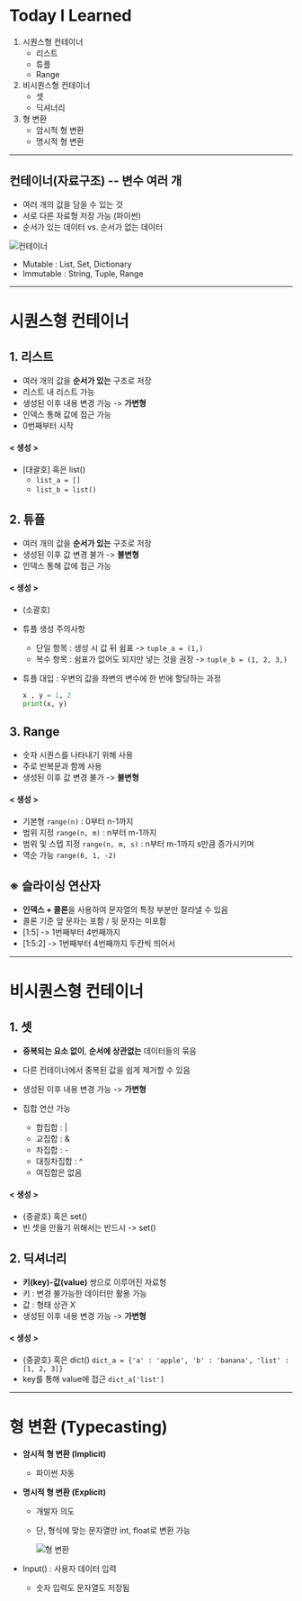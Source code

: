 # Today I Learned
1. 시퀀스형 컨테이너
   - 리스트
   - 튜플
   - Range
2. 비시퀀스형 컨테이너
   - 셋
   - 딕셔너리
3. 형 변환
   - 암시적 형 변환
   - 명시적 형 변환


---

## 컨테이너(자료구조) -- 변수 여러 개
- 여러 개의 값을 담을 수 있는 것
- 서로 다른 자료형 저장 가능 (파이썬)
- 순서가 있는 데이터 vs. 순서가 없는 데이터

![컨테이너](https://i.esdrop.com/d/f/GQtKpTuAPv/xTBNj6yjUb.png)

- Mutable : List, Set, Dictionary
- Immutable : String, Tuple, Range

---

# 시퀀스형 컨테이너

## 1. 리스트
- 여러 개의 값을 **순서가 있는** 구조로 저장
- 리스트 내 리스트 가능
- 생성된 이후 내용 변경 가능 -> **가변형**
- 인덱스 통해 값에 접근 가능
- 0번째부터 시작

#### < 생성 >
- [대괄호] 혹은 list()
  - `list_a = []`
  - `list_b = list()`


## 2. 튜플
- 여러 개의 값을 **순서가 있는** 구조로 저장
- 생성된 이후 값 변경 불가 -> **불변형**
- 인덱스 통해 값에 접근 가능

#### < 생성 >
- (소괄호)
- 튜플 생성 주의사항
  - 단일 항목 : 생성 시 값 뒤 쉼표 -> `tuple_a = (1,)`
  - 복수 항목 : 쉼표가 없어도 되지만 넣는 것을 권장 -> `tuple_b = (1, 2, 3,)`

- 튜플 대입 : 우변의 값을 좌변의 변수에 한 번에 할당하는 과정
  ```python 
  x , y = 1, 2
  print(x, y)
  ```

## 3. Range
- 숫자 시퀀스를 나타내기 위해 사용
- 주로 반복문과 함께 사용
- 생성된 이후 값 변경 불가 -> **불변형**

#### < 생성 >
- 기본형 `range(n)` : 0부터 n-1까지
- 범위 지정 `range(n, m)` : n부터 m-1까지
- 범위 및 스텝 지정 `range(n, m, s)` : n부터 m-1까지 s만큼 증가시키며
- 역순 가능 `range(6, 1, -2)`

## ※ 슬라이싱 연산자
- **인덱스 + 콜론**을 사용하여 문자열의 특정 부분만 잘라낼 수 있음
- 콜론 기준 앞 문자는 포함 / 뒷 문자는 미포함
- [1:5] -> 1번째부터 4번째까지
- [1:5:2] -> 1번째부터 4번째까지 두칸씩 띄어서

---
# 비시퀀스형 컨테이너

## 1. 셋
- **중복되는 요소 없이**, **순서에 상관없는** 데이터들의 묶음
- 다른 컨테이너에서 중복된 값을 쉽게 제거할 수 있음
- 생성된 이후 내용 변경 가능 -> **가변형**

- 집합 연산 가능
  - 합집합 : |
  - 교집합 : &
  - 차집합 : -
  - 대칭차집합 : ^
  - 여집합은 없음

#### < 생성 >
- {중괄호} 혹은 set()
- 빈 셋을 만들기 위해서는 반드시 -> set()


## 2. 딕셔너리
- **키(key)-값(value)** 쌍으로 이루어진 자료형
- 키 : 변경 불가능한 데이터만 활용 가능
- 값 : 형태 상관 X
- 생성된 이후 내용 변경 가능 -> **가변형**

#### < 생성 >
- {중괄호} 혹은 dict()
`dict_a = {'a' : 'apple', 'b' : 'banana', 'list' : [1, 2, 3]}`
- key를 통해 value에 접근
`dict_a['list']`

---
# 형 변환 (Typecasting)
- **암시적 형 변환 (Implicit)**
  - 파이썬 자동
- **명시적 형 변환 (Explicit)**
  - 개발자 의도
  - 단, 형식에 맞는 문자열만 int, float로 변환 가능

    ![형 변환](https://i.esdrop.com/d/f/GQtKpTuAPv/DJYwXNwyMr.png)

- Input() : 사용자 데이터 입력
  - 숫자 입력도 문자열도 저장됨

